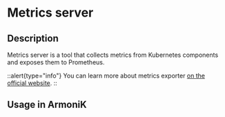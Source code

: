 # Metrics server

## Description

Metrics server is a tool that collects metrics from Kubernetes components and exposes them to Prometheus.

::alert{type="info"}
You can learn more about metrics exporter [on the official website](https://prometheus.io/docs/instrumenting/exporters/).
::

## Usage in ArmoniK
